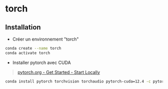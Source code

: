 # torch

## Installation

* Créer un environnement "torch"

```bash
conda create --name torch 
conda activate torch
```

* Installer pytorch avec CUDA

> [pytorch.org - Get Started - Start Locally](https://pytorch.org/get-started/locally/)

```bash
conda install pytorch torchvision torchaudio pytorch-cuda=12.4 -c pytorch -c nvidia
```
